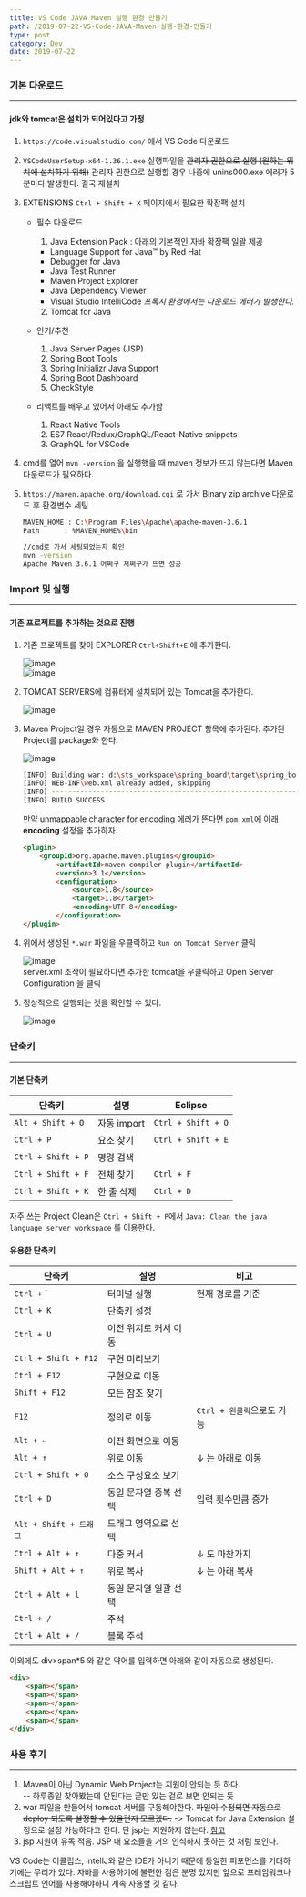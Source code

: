 ```yaml
---
title: VS Code JAVA Maven 실행 환경 만들기
path: /2019-07-22-VS-Code-JAVA-Maven-실행-환경-만들기
type: post
category: Dev
date: 2019-07-22
---
```


### 기본 다운로드

---

#### jdk와 tomcat은 설치가 되어있다고 가정

1. `https://code.visualstudio.com/` 에서 VS Code 다운로드

2. `VSCodeUserSetup-x64-1.36.1.exe` 실행파일을 ~~관리자 권한으로 실행 (원하는 위치에 설치하기 위해)~~ 관리자 권한으로 실행할 경우 나중에 unins000.exe 에러가 5분마다 발생한다. 결국 재설치

3. EXTENSIONS `Ctrl + Shift + X` 페이지에서 필요한 확장팩 설치

    - 필수 다운로드
        1. Java Extension Pack : 아래의 기본적인 자바 확장팩 일괄 제공
        - Language Support for Java™ by Red Hat
        - Debugger for Java
        - Java Test Runner
        - Maven Project Explorer
        - Java Dependency Viewer
        - Visual Studio IntelliCode _프록시 환경에서는 다운로드 에러가 발생한다._
        2. Tomcat for Java
    - 인기/추천

        1. Java Server Pages (JSP)
        2. Spring Boot Tools
        3. Spring Initializr Java Support
        4. Spring Boot Dashboard
        5. CheckStyle

    - 리액트를 배우고 있어서 아래도 추가함
        1. React Native Tools
        2. ES7 React/Redux/GraphQL/React-Native snippets
        3. GraphQL for VSCode

4. cmd를 열어 `mvn -version` 을 실행했을 때 maven 정보가 뜨지 않는다면 Maven 다운로드가 필요하다.

5. `https://maven.apache.org/download.cgi` 로 가서 Binary zip archive 다운로드 후 환경변수 세팅

    ```bash
    MAVEN_HOME : C:\Program Files\Apache\apache-maven-3.6.1
    Path 	  : %MAVEN_HOME%\bin

    //cmd로 가서 세팅되었는지 확인
    mvn -version
    Apache Maven 3.6.1 어쩌구 저쩌구가 뜨면 성공
    ```

### Import 및 실행

---

#### 기존 프로젝트를 추가하는 것으로 진행

1. 기존 프로젝트를 찾아 EXPLORER `Ctrl+Shift+E` 에 추가한다.

    ![image](vscode1.png)  
    ![image](vscode2.png)

2. TOMCAT SERVERS에 컴퓨터에 설치되어 있는 Tomcat을 추가한다.

    ![image](vscode5.png)

3. Maven Project일 경우 자동으로 MAVEN PROJECT 항목에 추가된다. 추가된 Project를 package화 한다.

    ![image](vscode4.png)

    ```bash
    [INFO] Building war: d:\sts_workspace\spring_board\target\spring_board-1.0.0-BUILD-SNAPSHOT.war
    [INFO] WEB-INF\web.xml already added, skipping
    [INFO] ------------------------------------------------------------------------
    [INFO] BUILD SUCCESS
    ```

    만약 unmappable character for encoding 에러가 뜬다면 `pom.xml`에 아래 **encoding** 설정을 추가하자.

    ```html
    <plugin>
        <groupId>org.apache.maven.plugins</groupId>
            <artifactId>maven-compiler-plugin</artifactId>
            <version>3.1</version>
            <configuration>
                <source>1.8</source>
                <target>1.8</target>
                <encoding>UTF-8</encoding>
            </configuration>
    </plugin>
    ```

4. 위에서 생성된 `*.war` 파일을 우클릭하고 `Run on Tomcat Server` 클릭

    ![image](vscode6.png)  
    server.xml 조작이 필요하다면 추가한 tomcat을 우클릭하고 Open Server Configuration 을 클릭

5. 정상적으로 실행되는 것을 확인할 수 있다.

    ![image](vscode7.png)

### 단축키

---

#### 기본 단축키

| 단축키             | 설명        | Eclipse            |
| ------------------ | ----------- | ------------------ |
| `Alt + Shift + O`  | 자동 import | `Ctrl + Shift + O` |
| `Ctrl + P`         | 요소 찾기   | `Ctrl + Shift + E` |
| `Ctrl + Shift + P` | 명령 검색   |                    |
| `Ctrl + Shift + F` | 전체 찾기   | `Ctrl + F`         |
| `Ctrl + Shift + K` | 한 줄 삭제  | `Ctrl + D`         |

자주 쓰는 Project Clean은 `Ctrl + Shift + P`에서 `Java: Clean the java language server workspace` 를 이용한다.

#### 유용한 단축키

| 단축키                                      | 설명                  | 비고                       |
| ------------------------------------------- | --------------------- | -------------------------- |
| `Ctrl +` ` | 터미널 실행 | 현재 경로를 기준 |
| `Ctrl + K`                                  | 단축키 설정           |                            |
| `Ctrl + U`                                  | 이전 위치로 커서 이동 |                            |
| `Ctrl + Shift + F12`                        | 구현 미리보기         |                            |
| `Ctrl + F12`                                | 구현으로 이동         |                            |
| `Shift + F12`                               | 모든 참조 찾기        |                            |
| `F12`                                       | 정의로 이동           | `Ctrl + 왼클릭`으로도 가능 |
| `Alt + ←`                                   | 이전 화면으로 이동    |                            |
| `Alt + ↑`                                   | 위로 이동             | ↓ 는 아래로 이동           |
| `Ctrl + Shift + O`                          | 소스 구성요소 보기    |                            |
| `Ctrl + D`                                  | 동일 문자열 중복 선택 | 입력 횟수만큼 증가         |
| `Alt + Shift + 드래그`                      | 드래그 영역으로 선택  |                            |
| `Ctrl + Alt + ↑`                            | 다중 커서             | ↓ 도 마찬가지              |
| `Shift + Alt + ↑`                           | 위로 복사             | ↓ 는 아래 복사             |
| `Ctrl + Alt + l`                            | 동일 문자열 일괄 선택 |                            |
| `Ctrl + /`                                  | 주석                  |                            |
| `Ctrl + Alt + /`                            | 블록 주석             |                            |

이외에도 div>span\*5 와 같은 약어를 입력하면 아래와 같이 자동으로 생성된다.

```html
<div>
	<span></span>
	<span></span>
	<span></span>
	<span></span>
	<span></span>
</div>
```

### 사용 후기

---

1. Maven이 아닌 Dynamic Web Project는 지원이 안되는 듯 하다.  
   -- 하루종일 찾아봤는데 안된다는 글만 있는 걸로 보면 안되는 듯
2. war 파일을 만들어서 tomcat 서버를 구동해야한다. ~~파일이 수정되면 자동으로 deploy 되도록 설정할 수 있을런지 모르겠다.~~ -> Tomcat for Java Extension 설정으로 설정 가능하다고 한다. 단 jsp는 지원하지 않는다. [참고](https://stackoverflow.com/questions/51434930/how-to-hot-reload-tomcat-server-in-vscode/57212212#57212212)
3. jsp 지원이 유독 적음. JSP 내 요소들을 거의 인식하지 못하는 것 처럼 보인다.

VS Code는 이클립스, intellJ와 같은 IDE가 아니기 때문에 동일한 퍼포먼스를 기대하기에는 무리가 있다. 자바를 사용하기에 불편한 점은 분명 있지만 앞으로 프레임워크나 스크립트 언어를 사용해야하니 계속 사용할 것 같다.
